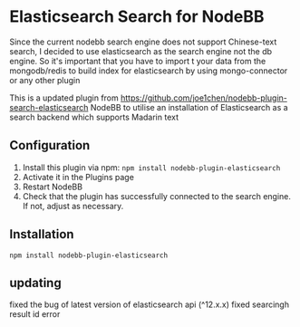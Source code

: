 # Elasticsearch Search for NodeBB

Since the current nodebb search engine does not support Chinese-text search, I decided to use elasticsearch as the search engine not the db engine. So it's important that you have to import t your data from the mongodb/redis to build index for elasticsearch by using mongo-connector or any other plugin 

This is a updated plugin from https://github.com/joe1chen/nodebb-plugin-search-elasticsearch  NodeBB to utilise an installation of Elasticsearch as a search backend which supports Madarin text

## Configuration

1. Install this plugin via npm: `npm install nodebb-plugin-elasticsearch`
1. Activate it in the Plugins page
1. Restart NodeBB
1. Check that the plugin has successfully connected to the search engine. If not, adjust as necessary.

## Installation

    npm install nodebb-plugin-elasticsearch
    
    
## updating

fixed the bug of latest version of elasticsearch api (^12.x.x) 
fixed searcingh result id error 
